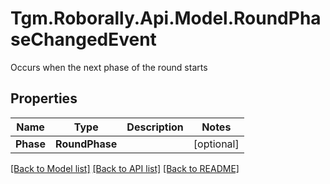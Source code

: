 # Tgm.Roborally.Api.Model.RoundPhaseChangedEvent
Occurs when the next phase of the round starts
## Properties

Name | Type | Description | Notes
------------ | ------------- | ------------- | -------------
**Phase** | **RoundPhase** |  | [optional] 

[[Back to Model list]](../README.md#documentation-for-models) [[Back to API list]](../README.md#documentation-for-api-endpoints) [[Back to README]](../README.md)

